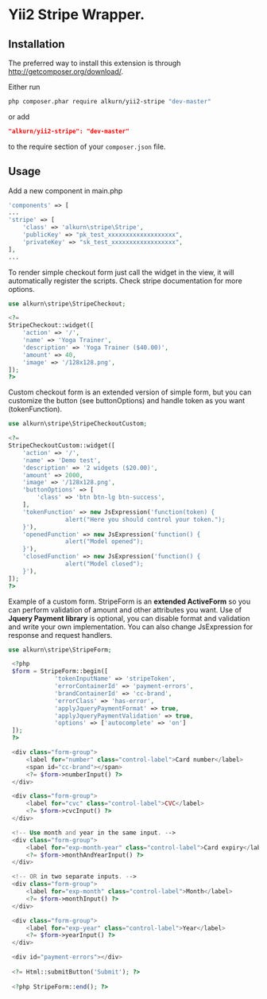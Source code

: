 Yii2 Stripe Wrapper.
==========
Installation
--------------------------

The preferred way to install this extension is through http://getcomposer.org/download/.

Either run

```sh
php composer.phar require alkurn/yii2-stripe "dev-master"
```

or add

```json
"alkurn/yii2-stripe": "dev-master"
```

to the require section of your `composer.json` file.


Usage
--------------------------
Add a new component in main.php
```php
'components' => [
...
'stripe' => [
    'class' => 'alkurn\stripe\Stripe',
    'publicKey' => "pk_test_xxxxxxxxxxxxxxxxxxx",
    'privateKey' => "sk_test_xxxxxxxxxxxxxxxxxx",
],
...

```

To render simple checkout form just call the widget in the view, it will automatically register the scripts.
Check stripe documentation for more options.
```php
use alkurn\stripe\StripeCheckout;

<?= 
StripeCheckout::widget([
    'action' => '/',
    'name' => 'Yoga Trainer',
    'description' => 'Yoga Trainer ($40.00)',
    'amount' => 40,
    'image' => '/128x128.png',
]);
?>
```

Custom checkout form is an extended version of simple form, but you can customize the button (see buttonOptions) and handle token as you want (tokenFunction).
```php
use alkurn\stripe\StripeCheckoutCustom;

<?= 
StripeCheckoutCustom::widget([
    'action' => '/',
    'name' => 'Demo test',
    'description' => '2 widgets ($20.00)',
    'amount' => 2000,
    'image' => '/128x128.png',
    'buttonOptions' => [
        'class' => 'btn btn-lg btn-success',
    ],
    'tokenFunction' => new JsExpression('function(token) { 
                alert("Here you should control your token."); 
    }'),
    'openedFunction' => new JsExpression('function() { 
                alert("Model opened"); 
    }'),
    'closedFunction' => new JsExpression('function() { 
                alert("Model closed"); 
    }'),
]);
?>
```
Example of a custom form. StripeForm is an <b>extended ActiveForm</b> so you can perform validation of amount and other attributes you want. 
Use of <b>Jquery Payment library</b> is optional, you can disable format and validation and write your own implementation.
You can also change JsExpression for response and request handlers.

```php
use alkurn\stripe\StripeForm;

 <?php
 $form = StripeForm::begin([
             'tokenInputName' => 'stripeToken',
             'errorContainerId' => 'payment-errors',
             'brandContainerId' => 'cc-brand',
             'errorClass' => 'has-error',
             'applyJqueryPaymentFormat' => true,
             'applyJqueryPaymentValidation' => true,
             'options' => ['autocomplete' => 'on']
 ]);
 ?>

 <div class="form-group">
     <label for="number" class="control-label">Card number</label>
     <span id="cc-brand"></span>
     <?= $form->numberInput() ?>
 </div>

 <div class="form-group">
     <label for="cvc" class="control-label">CVC</label>
     <?= $form->cvcInput() ?>
 </div>

 <!-- Use month and year in the same input. -->
 <div class="form-group">
     <label for="exp-month-year" class="control-label">Card expiry</label>
     <?= $form->monthAndYearInput() ?>
 </div>

 <!-- OR in two separate inputs. -->
 <div class="form-group">
     <label for="exp-month" class="control-label">Month</label>
     <?= $form->monthInput() ?>
 </div>

 <div class="form-group">
     <label for="exp-year" class="control-label">Year</label>
     <?= $form->yearInput() ?>
 </div>

 <div id="payment-errors"></div>
 
 <?= Html::submitButton('Submit'); ?>
 
 <?php StripeForm::end(); ?>
```

